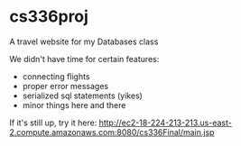 # cs336proj
A travel website for my Databases class

We didn't have time for certain features:
- connecting flights
- proper error messages
- serialized sql statements (yikes)
- minor things here and there

If it's still up, try it here: http://ec2-18-224-213-213.us-east-2.compute.amazonaws.com:8080/cs336Final/main.jsp

